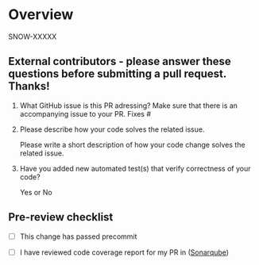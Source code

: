 # Overview

SNOW-XXXXX

## External contributors - please answer these questions before submitting a pull request. Thanks!

1. What GitHub issue is this PR adressing? Make sure that there is an accompanying issue to your PR.
   Fixes #

2. Please describe how your code solves the related issue.

   Please write a short description of how your code change solves the related issue.

3. Have you added new automated test(s) that verify correctness of your code?

   Yes
   or
   No

## Pre-review checklist
- [ ] This change has passed precommit
- [ ] I have reviewed code coverage report for my PR in  ([Sonarqube](https://sonarqube.int.snowflakecomputing.com/project/branches?id=snowflake-jdbc))

